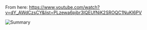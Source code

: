 From here: https://www.youtube.com/watch?v=dY_AWdCzsCY&list=PLzewa6pjbr3IQEUfNiK2SROQC1NuKl6PV


![Summary](Docs/Screenshot.png "Summary")